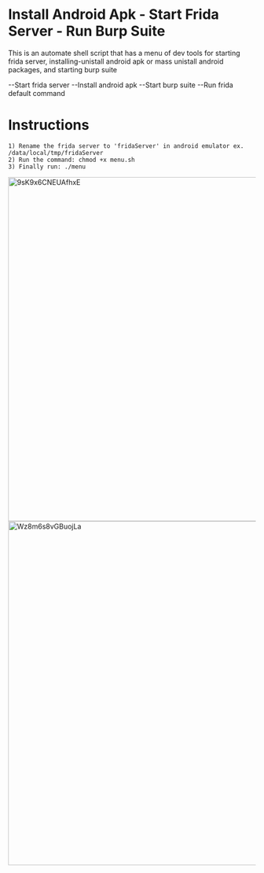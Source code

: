 # Install Android Apk - Start Frida Server - Run Burp Suite
This is an automate shell script that has a menu of dev tools for starting frida server, installing-unistall android apk or mass unistall android packages, and starting burp suite

--Start frida server
--Install android apk
--Start burp suite
--Run frida default command

# Instructions

```
1) Rename the frida server to 'fridaServer' in android emulator ex. /data/local/tmp/fridaServer
2) Run the command: chmod +x menu.sh
3) Finally run: ./menu 

```

<img width="700" alt="9sK9x6CNEUAfhxE" src="https://user-images.githubusercontent.com/4541512/161403601-af271a81-262f-4aa4-a845-f56c78a7f91c.png">

<img width="700" alt="Wz8m6s8vGBuojLa" src="https://user-images.githubusercontent.com/4541512/161048925-4585b04b-e0dc-4012-b678-ee27a0196c92.png">
